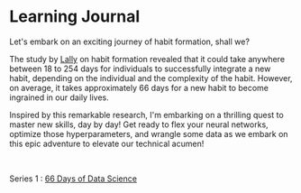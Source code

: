 # Learning Journal

Let's embark on an exciting journey of habit formation, shall we?

The study by [Lally](http://onlinelibrary.wiley.com/doi/10.1002/ejsp.674/abstract) on habit formation revealed that it could take anywhere between 18 to 254 days for individuals to successfully integrate a new habit, depending on the individual and the complexity of the habit. However, on average, it takes approximately 66 days for a new habit to become ingrained in our daily lives.

Inspired by this remarkable research, I'm embarking on a thrilling quest to master new skills, day by day! Get ready to flex your neural networks, optimize those hyperparameters, and wrangle some data as we embark on this epic adventure to elevate our technical acumen!

<br/>

Series 1 : [66 Days of Data Science](./66_Days_of_Data_Science/)
